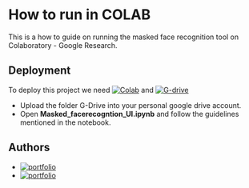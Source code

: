 
# How to run in COLAB

This is a how to guide on running the masked face recognition tool on Colaboratory - Google Research.


## Deployment

To deploy this project we need
[![Colab](https://img.shields.io/badge/Colab-3c3c3b?style=for-the-badge&logo=GoogleColab&logoColor=)](https://colab.research.google.com/) and
[![G-drive](https://img.shields.io/badge/Google_Drive-3c3c3b?style=for-the-badge&logo=GoogleDrive&logoColor=)](https://drive.google.com/drive/my-drive)

  - Upload the folder G-Drive into your personal google drive account.
  - Open **Masked_facerecogntion_UI.ipynb** and follow the guidelines mentioned in the notebook.

 

## Authors

- [![portfolio](https://img.shields.io/badge/Aby_Stalin-0AF?style=for-the-badge&logoColor=White)](https://github.com/Alby0n)
- [![portfolio](https://img.shields.io/badge/Akshit_Sudheer_Kumar-000?style=for-the-badge&logoColor=red)](https://github.com/4k5h1t)

